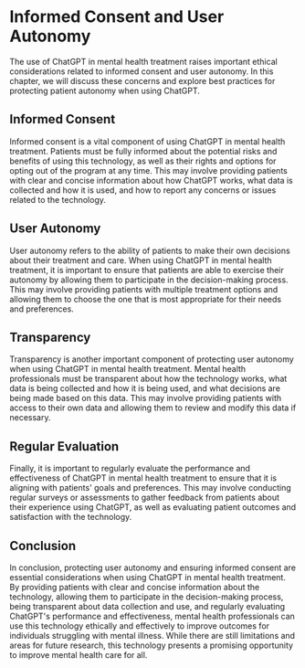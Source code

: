 Informed Consent and User Autonomy
======================================================================================================================

The use of ChatGPT in mental health treatment raises important ethical considerations related to informed consent and user autonomy. In this chapter, we will discuss these concerns and explore best practices for protecting patient autonomy when using ChatGPT.

Informed Consent
----------------

Informed consent is a vital component of using ChatGPT in mental health treatment. Patients must be fully informed about the potential risks and benefits of using this technology, as well as their rights and options for opting out of the program at any time. This may involve providing patients with clear and concise information about how ChatGPT works, what data is collected and how it is used, and how to report any concerns or issues related to the technology.

User Autonomy
-------------

User autonomy refers to the ability of patients to make their own decisions about their treatment and care. When using ChatGPT in mental health treatment, it is important to ensure that patients are able to exercise their autonomy by allowing them to participate in the decision-making process. This may involve providing patients with multiple treatment options and allowing them to choose the one that is most appropriate for their needs and preferences.

Transparency
------------

Transparency is another important component of protecting user autonomy when using ChatGPT in mental health treatment. Mental health professionals must be transparent about how the technology works, what data is being collected and how it is being used, and what decisions are being made based on this data. This may involve providing patients with access to their own data and allowing them to review and modify this data if necessary.

Regular Evaluation
------------------

Finally, it is important to regularly evaluate the performance and effectiveness of ChatGPT in mental health treatment to ensure that it is aligning with patients' goals and preferences. This may involve conducting regular surveys or assessments to gather feedback from patients about their experience using ChatGPT, as well as evaluating patient outcomes and satisfaction with the technology.

Conclusion
----------

In conclusion, protecting user autonomy and ensuring informed consent are essential considerations when using ChatGPT in mental health treatment. By providing patients with clear and concise information about the technology, allowing them to participate in the decision-making process, being transparent about data collection and use, and regularly evaluating ChatGPT's performance and effectiveness, mental health professionals can use this technology ethically and effectively to improve outcomes for individuals struggling with mental illness. While there are still limitations and areas for future research, this technology presents a promising opportunity to improve mental health care for all.
